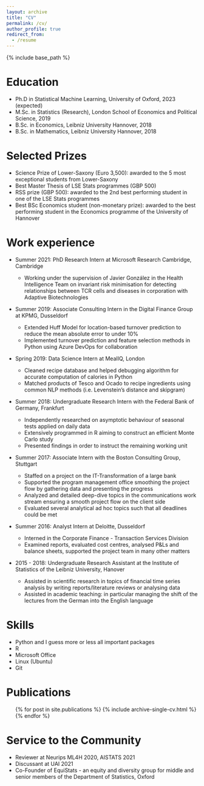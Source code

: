```yaml
---
layout: archive
title: "CV"
permalink: /cv/
author_profile: true
redirect_from:
  - /resume
---
```


{% include base_path %}

Education
======
* Ph.D in Statistical Machine Learning, University of Oxford, 2023 (expected)
* M.Sc. in Statistics (Research), London School of Economics and Political Science, 2019
* B.Sc. in Economics, Leibniz University Hannover, 2018
* B.Sc. in Mathematics, Leibniz University Hannover, 2018

Selected Prizes
======
* Science Prize of Lower-Saxony (Euro 3,500): awarded to the 5 most exceptional students from Lower-Saxony
* Best Master Thesis of LSE Stats programmes (GBP 500)
* RSS prize (GBP 500): awarded to the 2nd best performing student in one of the LSE Stats programmes
* Best BSc Economics student (non-monetary prize): awarded to the best performing student in the Economics programme of the University of Hannover


Work experience
======
* Summer 2021: PhD Research Intern at Microsoft Research Cambridge, Cambridge
  * Working under the supervision of Javier González in the Health Intelligence Team on invariant risk minimisation for detecting relationships between TCR cells and diseases in corporation with Adaptive Biotechnologies

* Summer 2019: Associate Consulting Intern in the Digital Finance Group at KPMG, Dusseldorf
  * Extended Huff Model for location-based turnover prediction to reduce the mean absolute error to under 10%
  * Implemented turnover prediction and feature selection methods in Python using Azure DevOps for collaboration

* Spring 2019: Data Science Intern at MealIQ, London
  * Cleaned recipe database and helped debugging algorithm for accurate computation of calories in Python
  * Matched products of Tesco and Ocado to recipe ingredients using common NLP methods (i.e. Levenstein’s distance and skipgram)

* Summer 2018: Undergraduate Research Intern with the Federal Bank of Germany, Frankfurt
  * Independently researched on asymptotic behaviour of seasonal tests applied on daily data
  * Extensively programmed in R aiming to construct an efficient Monte Carlo study
  * Presented findings in order to instruct the remaining working unit

* Summer 2017: Associate Intern with the Boston Consulting Group, Stuttgart
  * Staffed on a project on the IT-Transformation of a large bank
  * Supported the program management office smoothing the project flow by gathering data and presenting the progress
  * Analyzed and detailed deep-dive topics in the communications work stream ensuring a smooth project flow on the client side
  * Evaluated several analytical ad hoc topics such that all deadlines could be met
  
* Summer 2016: Analyst Intern at Deloitte, Dusseldorf
  * Interned in the Corporate Finance - Transaction Services Division
  * Examined reports, evaluated cost centres, analysed P&Ls and balance sheets, supported the project team in many other matters

* 2015 - 2018: Undergraduate Research Assistant at the Institute of Statistics of the Leibniz University, Hanover
  * Assisted in scientific research in topics of financial time series analysis by writing reports/literature reviews or analysing data
  * Assisted in academic teaching: in particular managing the shift of the lectures from the German into the English language

Skills
======
* Python and I guess more or less all important packages
* R
* Microsoft Office
* Linux (Ubuntu)
* Git 

Publications
======
  <ul>{% for post in site.publications %}
    {% include archive-single-cv.html %}
  {% endfor %}</ul>
  
<!-- Talks
======
  <ul>{% for post in site.talks %}
    {% include archive-single-talk-cv.html %}
  {% endfor %}</ul>
  
Teaching
======
  <ul>{% for post in site.teaching %}
    {% include archive-single-cv.html %}
  {% endfor %}</ul> -->
  
Service to the Community
======
* Reviewer at Neurips ML4H 2020, AISTATS 2021
* Discussant at UAI 2021
* Co-Founder of EquiStats - an equity and diversity group for middle and senior members of the Department of Statistics, Oxford